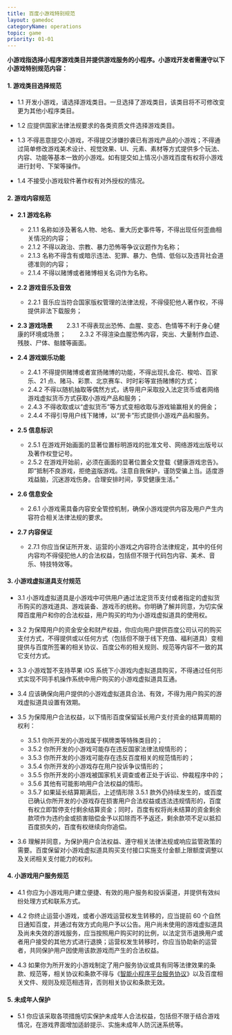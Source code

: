 ```yaml
---
title: 百度小游戏特别规范
layout: gamedoc
categoryName: operations
topic: game
priority: 01-01
---
```


**小游戏指选择小程序游戏类目并提供游戏服务的小程序。小游戏开发者需遵守以下小游戏特别规范内容：**

#### 1. 游戏类目选择规范
+ 1.1 开发小游戏，请选择游戏类目。一旦选择了游戏类目，该类目将不可修改变更为其他小程序类目。

+ 1.2 应提供国家法律法规要求的各类资质文件选择游戏类目。

+ 1.3 不得恶意提交小游戏，不得提交涉嫌抄袭已有游戏产品的小游戏；不得通过简单修改游戏美术设计、视觉效果、UI、元素、素材等方式提供多个玩法、内容、功能等基本一致的小游戏。如有提交如上情况小游戏百度有权将小游戏进行封号、下架等操作。

+ 1.4 不接受小游戏软件著作权有对外授权的情况。


#### 2. 游戏内容规范
+ **2.1 游戏名称**
    +  2.1.1 名称如涉及著名人物、地名、重大历史事件等，不得出现任何歪曲相关情况的内容；
    + 2.1.2 不得以政治、宗教、暴力恐怖等争议议题作为名称；
    + 2.1.3 名称不得含有或暗示违法、犯罪、暴力、色情、低俗以及违背社会道德准则的内容；
    + 2.1.4 不得以赌博或者赌博相关名词作为名称。

+ **2.2 游戏音乐及音效**
    + 2.2.1 音乐应当符合国家版权管理的法律法规，不得侵犯他人著作权，不得提供非法下载服务；

+ **2.3 游戏场景**
  2.3.1 不得表现出恐怖、血腥、变态、色情等不利于身心健康的环境或场景；
  2.3.2 不得渲染血腥恐怖内容，突出、大量制作血迹、残肢、尸体、骷髅等画面。

+ **2.4 游戏娱乐功能**
    + 2.4.1 不得提供赌博或者宣扬赌博的功能，不得出现扎金花、梭哈、百家乐、21 点、赌马、彩票、北京赛车、时时彩等宣扬赌博的方式；
    + 2.4.2 不得以随机抽取等偶然方式，诱导用户采取投入法定货币或者网络游戏虚拟货币方式获取小游戏产品和服务；
    + 2.4.3 不得收取或以“虚拟货币”等方式变相收取与游戏输赢相关的佣金；
    + 2.4.4 不得引导用户线下赌博，以“房卡”形式提供小游戏产品和服务。

+ **2.5 信息标识**
    + 2.5.1 在游戏开始画面的显著位置标明游戏的批准文号、网络游戏出版号以及著作权登记号。
    + 2.5.2 在游戏开始前，必须在画面的显著位置全文登载《健康游戏忠告》。即“抵制不良游戏，拒绝盗版游戏。注意自我保护，谨防受骗上当。适度游戏益脑，沉迷游戏伤身。合理安排时间，享受健康生活。”

+ **2.6 信息安全**
    + 2.6.1 小游戏需具备内容安全管控机制，确保小游戏提供内容及用户产生内容符合相关法律法规的要求。

+ **2.7 内容保证**
    + 2.7.1 你应当保证所开发、运营的小游戏之内容符合法律规定，其中的任何内容均不得侵犯他人的合法权益，包括但不限于代码包内容、美术、音乐、特技特效等。

#### 3. 小游戏虚拟道具支付规范
+ 3.1 小游戏虚拟道具是小游戏中可供用户通过法定货币支付或者指定的虚拟货币购买的游戏道具、游戏装备、游戏币的统称。你明确了解并同意，为切实保障百度用户和你的合法权益，用户购买的均为小游戏虚拟道具的使用权。

+ 3.2 为保障用户的资金安全和财产权益，你应向用户提供百度公司认可的购买支付方式，不得提供或以任何方式（包括但不限于线下充值、福利道具）变相提供与百度所签署的相关协议、百度公布的相关规则、规范等内容不一致的其它支付方式。

+ 3.3 小游戏暂不支持苹果 iOS 系统下小游戏内虚拟道具购买，不得通过任何形式实现不同手机操作系统中用户购买的小游戏虚拟道具互通。

+ 3.4 应该确保向用户提供的小游戏虚拟道具合法、有效，不得为用户购买的游戏虚拟道具设置有效期。

+ 3.5 为保障用户合法权益，以下情形百度保留延长用户支付资金的结算周期的权利：
    + 3.5.1 你所开发的小游戏属于棋牌类等特殊类目的；
    + 3.5.2 你所开发的小游戏可能存在违反国家法律法规情形的；
    + 3.5.3 你所开发的小游戏可能存在违反百度相关的规范情形的；
    + 3.5.4 你所开发的小游戏存在用户投诉争议情形的；
    + 3.5.5 你所开发的小游戏被国家机关调查或者正处于诉讼、仲裁程序中的；
    + 3.5.6 其他有可能影响用户合法权益的情形。
    + 3.5.7 如果延长结算期满后，上述情形除 3.5.1 款外仍持续发生的，或百度已确认你所开发的小游戏存在损害用户合法权益或违法违规情形的，百度有权立即暂停支付剩余结算资金；同时，百度有权将尚未结算的资金剩余款项作为违约金或损害赔偿金予以扣除而不予返还，剩余款项不足以抵扣百度损失的，百度有权继续向你追偿。

+ 3.6 理解并同意，为保护用户合法权益、遵守相关法律法规或响应监管政策的需要。百度保留对小游戏虚拟道具购买支付接口实施支付金额上限额度调整以及关闭相关支付能力的权利。

#### 4. 小游戏用户服务规范
+ 4.1 你应为小游戏用户建立便捷、有效的用户服务和投诉渠道，并提供有效纠纷处理方式和联系方式。

+ 4.2 你终止运营小游戏，或者小游戏运营权发生转移的，应当提前 60 个自然日通知百度，并通过有效方式向用户予以公告。用户尚未使用的游戏虚拟道具及尚未失效的游戏服务，应当按照用户购买时的比例，以法定货币退换用户或者用户接受的其他方式进行退换；运营权发生转移时，你应当协助新的运营者，共同保护用户因使用该款游戏而产生的合法权益。

+ 4.3 如果你为所开发的小游戏制定了用户服务协议或具有同等法律效果的条款、规范等，相关协议和条款不得与《[智能小程序平台服务协议](https://smartprogram.baidu.com/docs/operations/service/)》以及百度相关文件、规则及规范相违背，否则相关协议和条款无效。

#### 5. 未成年人保护
+ 5.1 你应该采取各项措施切实保护未成年人合法权益，包括但不限于结合游戏情况，在游戏界面增加适龄提示、实施未成年人防沉迷系统等。

